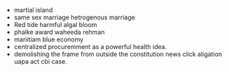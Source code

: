 * martial island
* same sex marriage hetrogenous marriage
* Red tide harmful algal bloom
* phalke award waheeda rehman
* mariitiam blue economy
* centralized procuremment as a powerful health idea.
* demolishing the frame from outside the constitution news click aligation uapa act cbi case.
